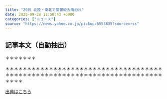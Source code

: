 ```yaml
---
title: "29日 北陸・東北で警報級大雨恐れ"
date: 2025-09-28 12:50:43 +0900
categories: ["ニュース"]
source: "https://news.yahoo.co.jp/pickup/6553835?source=rss"
---
```


## 記事本文（自動抽出）
<div><div class="sc-udmmem-4 iDKDih"><span class="sc-udmmem-5 bsNcdF riff-SkeletonText__root riff-text-small riff-text-transparent riff-select-none" aria-hidden="true">＊＊＊＊＊＊＊</span><p><span class="riff-SkeletonText__root riff-text-transparent riff-select-none" aria-hidden="true">＊＊＊＊＊＊＊＊＊＊＊＊＊＊＊＊＊＊＊＊＊＊＊＊＊＊＊＊＊＊＊＊＊＊＊＊＊＊＊＊＊＊＊＊＊＊＊＊＊＊＊＊＊＊＊＊＊＊＊＊＊＊＊＊＊＊＊＊＊＊＊＊＊＊＊＊</span></p></div></div>

[出典はこちら](https://news.yahoo.co.jp/pickup/6553835?source=rss)
